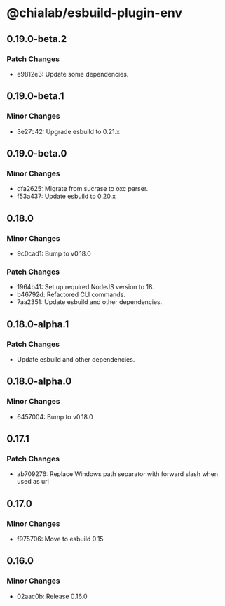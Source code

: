# @chialab/esbuild-plugin-env

## 0.19.0-beta.2

### Patch Changes

-   e9812e3: Update some dependencies.

## 0.19.0-beta.1

### Minor Changes

-   3e27c42: Upgrade esbuild to 0.21.x

## 0.19.0-beta.0

### Minor Changes

-   dfa2625: Migrate from sucrase to oxc parser.
-   f53a437: Update esbuild to 0.20.x

## 0.18.0

### Minor Changes

-   9c0cad1: Bump to v0.18.0

### Patch Changes

-   1964b41: Set up required NodeJS version to 18.
-   b46792d: Refactored CLI commands.
-   7aa2351: Update esbuild and other dependencies.

## 0.18.0-alpha.1

### Patch Changes

-   Update esbuild and other dependencies.

## 0.18.0-alpha.0

### Minor Changes

-   6457004: Bump to v0.18.0

## 0.17.1

### Patch Changes

-   ab709276: Replace Windows path separator with forward slash when used as url

## 0.17.0

### Minor Changes

-   f975706: Move to esbuild 0.15

## 0.16.0

### Minor Changes

-   02aac0b: Release 0.16.0
